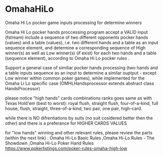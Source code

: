# OmahaHiLo
Omaha Hi Lo pocker game inputs processing for determine winners


Omaha Hi Lo pocker hands proccessing program accept a VALID input (fstream) include a sequence of two different opponents pocker hands (values) and a table (values), i.e. two different hands and a table as an input sequence element,
and determine a corresponding sequence of High winner(s) as well as Low winner(s) (if exist) for each two hands and a table (sequence element), according to Omaha Hi Lo pocker rules .

Support a general case of similiar pocker hands processing (two hands and a table inputs sequence as an input to determine a similar ouptput - except Low winner within common poker games),
while implemented for the Omaha Li Lo specific case (OMHLHandsprocessor extends abstract class HandsProcessor) 
   

please notice "high hands" cards combinations ranks goes same as with Texas Hold'em (best to worst): 
   royal flush,
   straight flush,
   four-of-a-kind,
   full house,
   flush,
   straight,
   three-of-a-kind,
   two pair,
   one pair,
   high-card.

while there is NO difrentiations by suits (no suit cosidered better then the other) and there is a preferance for HIGHER CARDS VALUES 

for "low hands" winning and other relevant rules, 
please review the parts (within the next link) : Omaha Hi-Lo Basic Rules ,Omaha Hi-Lo Rules - The Showdown ,Omaha Hi-Lo Poker Hand Rules
https://www.pokerlistings.com/poker-rules-omaha-high-low
